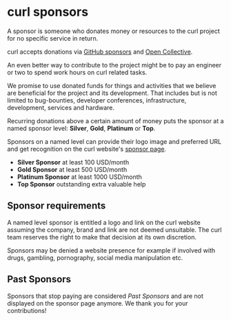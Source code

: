 <!--
Copyright (C) Daniel Stenberg, <daniel@haxx.se>, et al.

SPDX-License-Identifier: curl
-->

# curl sponsors

A sponsor is someone who donates money or resources to the curl project for no
specific service in return.

curl accepts donations via [GitHub sponsors](https://github.com/sponsors/curl)
and [Open Collective](https://opencollective.com/curl).

An even better way to contribute to the project might be to pay an engineer or
two to spend work hours on curl related tasks.

We promise to use donated funds for things and activities that we believe are
beneficial for the project and its development. That includes but is not
limited to bug-bounties, developer conferences, infrastructure, development,
services and hardware.

Recurring donations above a certain amount of money puts the sponsor at a
named sponsor level: **Silver**, **Gold**, **Platinum** or **Top**.

Sponsors on a named level can provide their logo image and preferred URL and
get recognition on the curl website's [sponsor
page](https://curl.se/sponsors.html).

- **Silver Sponsor** at least 100 USD/month
- **Gold Sponsor** at least 500 USD/month
- **Platinum Sponsor** at least 1000 USD/month
- **Top Sponsor** outstanding extra valuable help

## Sponsor requirements

A named level sponsor is entitled a logo and link on the curl website assuming
the company, brand and link are not deemed unsuitable. The curl team reserves
the right to make that decision at its own discretion.

Sponsors may be denied a website presence for example if involved with drugs,
gambling, pornography, social media manipulation etc.

## Past Sponsors

Sponsors that stop paying are considered *Past Sponsors* and are not displayed
on the sponsor page anymore. We thank you for your contributions!
